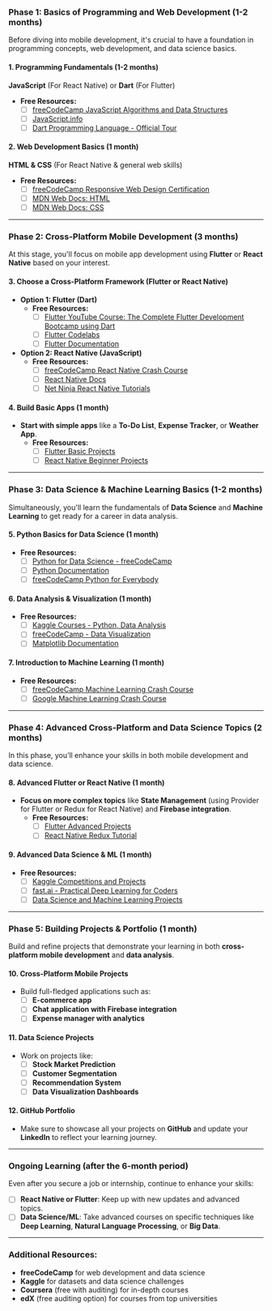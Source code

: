 ### **Phase 1: Basics of Programming and Web Development** (1-2 months)
Before diving into mobile development, it's crucial to have a foundation in programming concepts, web development, and data science basics.

#### **1. Programming Fundamentals (1-2 months)**
**JavaScript** (For React Native) or **Dart** (For Flutter)
   - **Free Resources:**
     - [ ] [freeCodeCamp JavaScript Algorithms and Data Structures](https://www.freecodecamp.org/learn/javascript-algorithms-and-data-structures/)
     - [ ] [JavaScript.info](https://javascript.info/)
     - [ ] [Dart Programming Language - Official Tour](https://dart.dev/tour)

#### **2. Web Development Basics (1 month)**
**HTML & CSS** (For React Native & general web skills)
   - **Free Resources:**
     - [ ] [freeCodeCamp Responsive Web Design Certification](https://www.freecodecamp.org/learn/responsive-web-design/)
     - [ ] [MDN Web Docs: HTML](https://developer.mozilla.org/en-US/docs/Web/HTML)
     - [ ] [MDN Web Docs: CSS](https://developer.mozilla.org/en-US/docs/Web/CSS)

---

### **Phase 2: Cross-Platform Mobile Development** (3 months)
At this stage, you'll focus on mobile app development using **Flutter** or **React Native** based on your interest.

#### **3. Choose a Cross-Platform Framework (Flutter or React Native)**  
- **Option 1: Flutter (Dart)**  
   - **Free Resources:**
     - [ ] [Flutter YouTube Course: The Complete Flutter Development Bootcamp using Dart](https://www.youtube.com/watch?v=VPvVD8t02U8)  
     - [ ] [Flutter Codelabs](https://codelabs.developers.google.com/?cat=flutter)  
     - [ ] [Flutter Documentation](https://docs.flutter.dev/get-started)  

- **Option 2: React Native (JavaScript)**
   - **Free Resources:**
     - [ ] [freeCodeCamp React Native Crash Course](https://www.youtube.com/watch?v=0-S5a0eXPoc)  
     - [ ] [React Native Docs](https://reactnative.dev/docs/getting-started)  
     - [ ] [Net Ninja React Native Tutorials](https://www.youtube.com/playlist?list=PL4cUxeGkcC9hOkGbwzgYFmaxB0WiduYJC)

#### **4. Build Basic Apps (1 month)**
- **Start with simple apps** like a **To-Do List**, **Expense Tracker**, or **Weather App**.
   - **Free Resources:**
     - [ ] [Flutter Basic Projects](https://flutter.dev/docs/get-started/codelab)
     - [ ] [React Native Beginner Projects](https://www.freecodecamp.org/news/react-native-tutorial/)  

---

### **Phase 3: Data Science & Machine Learning Basics** (1-2 months)
Simultaneously, you'll learn the fundamentals of **Data Science** and **Machine Learning** to get ready for a career in data analysis.

#### **5. Python Basics for Data Science (1 month)**
   - **Free Resources:**
     - [ ] [Python for Data Science - freeCodeCamp](https://www.youtube.com/watch?v=LHBE6Q9XlzI)
     - [ ] [Python Documentation](https://docs.python.org/3/tutorial/)
     - [ ] [freeCodeCamp Python for Everybody](https://www.freecodecamp.org/news/learn-python-by-building-projects/)

#### **6. Data Analysis & Visualization (1 month)**
   - **Free Resources:**
     - [ ] [Kaggle Courses - Python, Data Analysis](https://www.kaggle.com/learn)
     - [ ] [freeCodeCamp - Data Visualization](https://www.freecodecamp.org/learn/data-visualization/)
     - [ ] [Matplotlib Documentation](https://matplotlib.org/stable/users/index.html)

#### **7. Introduction to Machine Learning (1 month)**
   - **Free Resources:**
     - [ ] [freeCodeCamp Machine Learning Crash Course](https://www.youtube.com/watch?v=7eh4d6sabA0)
     - [ ] [Google Machine Learning Crash Course](https://developers.google.com/machine-learning/crash-course)

---

### **Phase 4: Advanced Cross-Platform and Data Science Topics** (2 months)
In this phase, you’ll enhance your skills in both mobile development and data science.

#### **8. Advanced Flutter or React Native (1 month)**
- **Focus on more complex topics** like **State Management** (using Provider for Flutter or Redux for React Native) and **Firebase integration**.
   - **Free Resources:**
     - [ ] [Flutter Advanced Projects](https://flutter.dev/docs/cookbook)
     - [ ] [React Native Redux Tutorial](https://www.youtube.com/watch?v=9r5Xz_mchXQ)  

#### **9. Advanced Data Science & ML (1 month)**
   - **Free Resources:**
     - [ ] [Kaggle Competitions and Projects](https://www.kaggle.com/)
     - [ ] [fast.ai - Practical Deep Learning for Coders](https://course.fast.ai/)
     - [ ] [Data Science and Machine Learning Projects](https://www.freecodecamp.org/news/learn-data-science-projects/)

---

### **Phase 5: Building Projects & Portfolio** (1 month)
Build and refine projects that demonstrate your learning in both **cross-platform mobile development** and **data analysis**.

#### **10. Cross-Platform Mobile Projects**  
- Build full-fledged applications such as:
  - [ ] **E-commerce app**  
  - [ ] **Chat application with Firebase integration**  
  - [ ] **Expense manager with analytics**

#### **11. Data Science Projects**  
- Work on projects like:
  - [ ] **Stock Market Prediction**  
  - [ ] **Customer Segmentation**  
  - [ ] **Recommendation System**  
  - [ ] **Data Visualization Dashboards**

#### **12. GitHub Portfolio**  
- Make sure to showcase all your projects on **GitHub** and update your **LinkedIn** to reflect your learning journey.

---

### **Ongoing Learning (after the 6-month period)**
Even after you secure a job or internship, continue to enhance your skills:
   - [ ] **React Native or Flutter**: Keep up with new updates and advanced topics.  
   - [ ] **Data Science/ML**: Take advanced courses on specific techniques like **Deep Learning**, **Natural Language Processing**, or **Big Data**.

---

### **Additional Resources:**
- **freeCodeCamp** for web development and data science
- **Kaggle** for datasets and data science challenges
- **Coursera** (free with auditing) for in-depth courses
- **edX** (free auditing option) for courses from top universities
